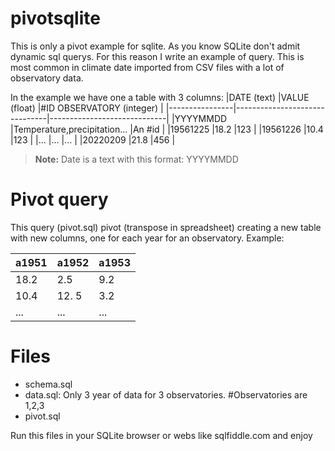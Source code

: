 # pivotsqlite
This is only a pivot example for sqlite.
As you know SQLite don't admit  dynamic sql querys. For this reason I write an example of query.
This is most common in climate date imported from CSV files with a lot of observatory data.

In the example we have one a table with 3 columns:
|DATE (text)     |VALUE   (float)                |#ID OBSERVATORY (integer)    |
|----------------|-------------------------------|-----------------------------|
|YYYYMMDD        |Temperature,precipitation...   |An #id                       |
|19561225        |18.2                           |123                          |
|19561226        |10.4                           |123                          |
|...             |...                            |...                          |
|20220209        |21.8                           |456                          |

> **Note:** Date is a text with this format: YYYYMMDD

# Pivot query
This query (pivot.sql) pivot (transpose in spreadsheet) creating a new table with new columns, one for each year for an observatory.
Example:

|a1951|a1952|a1953|
|-----|-----|-----|
|18.2 |2.5  |9.2  |
|10.4 |12. 5|3.2  |
|...  |...  |...  |



# Files
- schema.sql
- data.sql: Only 3 year of data for 3 observatories. #Observatories are 1,2,3
- pivot.sql


Run this files in your SQLite browser or webs like sqlfiddle.com and enjoy
